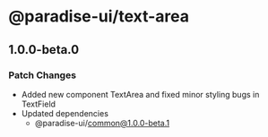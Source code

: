 # @paradise-ui/text-area

## 1.0.0-beta.0

### Patch Changes

- Added new component TextArea and fixed minor styling bugs in TextField
- Updated dependencies
  - @paradise-ui/common@1.0.0-beta.1
